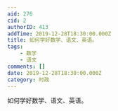 ```yaml
---
aid: 276
cid: 2
authorID: 413
addTime: 2019-12-28T18:30:00.000Z
title: 如何学好数学、语文、英语。
tags:
    - 数学
    - 语文
comments: []
date: 2019-12-28T18:30:00.000Z
category: 时政
---
```


如何学好数学、语文、英语。
